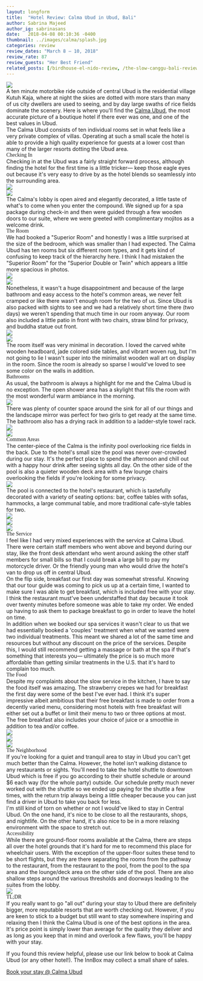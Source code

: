 ```yaml
---
layout: longform
title:  "Hotel Review: Calma Ubud in Ubud, Bali"
author: Sabrina Majeed
author_ig: sabrinasans
date:   2018-04-08 00:10:36 -0400
thumbnail: ../images/calma/splash.jpg
categories: review
review_dates: "March 8 — 10, 2018"
review_rate: 87
review_guests: "Her Best Friend"
related_posts: [/birdhouse-el-nido-review, /the-slow-canggu-bali-review]
---
```



<img class="mt4-ns mt3 mb4-ns mb3" src="/images/calma/splash.jpg">


<p class="pb4 f4" style="max-width: 650px; margin: auto;">
A ten minute motorbike ride outside of central Ubud is the residential village Kutuh Kaja, where at night the skies are dotted with more stars than many of us city dwellers are used to seeing, and by day large swaths of rice fields dominate the scenery. Here is where you'll find the <a href="https://www.agoda.com/partners/partnersearch.aspx?cid=1801609&pcs=1&hl=en&hid=1258271" targt="new">Calma Ubud</a>, the most accurate picture of a boutique hotel if there ever was one, and one of the best values in Ubud.</p>

<p class="pb3 pb4-ns" style="max-width: 650px; margin: auto;">
The Calma Ubud consists of ten individual rooms set in what feels like a very private complex of villas. Operating at such a small scale the hotel is able to provide a high quality experience for guests at a lower cost than many of the larger resorts dotting the Ubud area.</p>

<p id="anchor" class="f3 pb2" style="max-width: 650px; margin: auto; font-family: 'Gilroy-ExtraBold';">Checking In</p>

<p class="pb4-ns pb3" style="max-width: 650px; margin: auto;">
Checking in at the Ubud was a fairly straight forward process, although finding the hotel for the first time is a little tricker— keep those eagle eyes out because it's very easy to drive by as the hotel blends so seamlessly into the surrounding area.</p>

<div class="fl w-100 w-50-ns pr1-ns mb1 mb0-ns">
<img src="../images/calma/6.jpg">
</div>
<div class="fl w-100 w-50-ns pl1-ns mb3 mb4-ns">
<img src="../images/calma/3.jpg">
</div>

<p class="pb4-ns pb3" style="max-width: 650px; margin: auto;">
The Calma's lobby is open aired and elegantly decorated, a little taste of what's to come when you enter the compound. We signed up for a spa package during check-in and then were guided through a few wooden doors to our suite, where we were greeted with complimentary mojitos as a welcome drink.</p>


<p class="f3 pb2" style="max-width: 650px; margin: auto; font-family: 'Gilroy-ExtraBold';">The Room</p>

<p class="pb4-ns pb3" style="max-width: 650px; margin: auto;">
We had booked a "Superior Room" and honestly I was a little surprised at the size of the bedroom, which was smaller than I had expected. The Calma Ubud has ten rooms but six different room types, and it gets kind of confusing to keep track of the hierarchy here. I think I had mistaken the "Superior Room" for the "Superior Double or Twin" which appears a little more spacious in photos.</p>

<div class="fl w-100 w-50-ns pr1-ns mb1 mb2-ns">
<img src="../images/calma/1.jpg">
</div>
<div class="fl w-100 w-50-ns pl1-ns mb3 mb4-ns">
<img src="../images/calma/5.jpg">
</div>

<p class="pb4-ns pb3" style="max-width: 650px; margin: auto;">
Nonetheless, it wasn't a huge disappointment and because of the large bathroom and easy access to the hotel's common areas, we never felt cramped or like there wasn't enough room for the two of us. Since Ubud is also packed with sights to see and we had a relatively short time there (two days) we weren't spending that much time in our room anyway. Our room also included a little patio in front with two chairs, straw blind for privacy, and buddha statue out front.</p>

<div class="fl w-100 mb1 mb2-ns">
<img src="../images/calma/4.jpg">
</div>
<div class="fl w-100 mb3 mb4-ns">
<img src="../images/calma/2.jpg">
</div>

<p class="pb4-ns pb3" style="max-width: 650px; margin: auto;">
The room itself was very minimal in decoration. I loved the carved white wooden headboard, jade colored side tables, and vibrant woven rug, but I'm not going to lie I wasn't super into the minimalist wooden wall art on display in the room. Since the room is already so sparse I would've loved to see some color on the walls in addition.</p>


<p class="f3 pb2" style="max-width: 650px; margin: auto; font-family: 'Gilroy-ExtraBold';"> Bathrooms</p>

<p class="pb4-ns pb3" style="max-width: 650px; margin: auto;">As usual, the bathroom is always a highlight for me and the Calma Ubud is no exception. The open shower area has a skylight that fills the room with the most wonderful warm ambiance in the morning.</p>

<div class="fn center mb3 mb4-ns tc" style="max-width: 650px">
<img src="../images/calma/7.jpg">
</div>

<p class="pb4-ns pb3" style="max-width: 650px; margin: auto;">
There was plenty of counter space around the sink for all of our things and the landscape mirror was perfect for two girls to get ready at the same time. The bathroom also has a drying rack in addition to a ladder-style towel rack.</p>

<div class="fl w-100 w-50-ns pr1-ns mb1 mb2-ns">
<img src="../images/calma/9.jpg">
</div>
<div class="fl w-100 w-50-ns pl1-ns mb3 mb4-ns">
<img src="../images/calma/8.jpg">
</div>


<p class="f3 pb2" style="max-width: 650px; margin: auto; font-family: 'Gilroy-ExtraBold';">Common Areas</p>

<p class="pb3 pb4-ns" style="max-width: 650px; margin: auto;">The center-piece of the Calma is the infinity pool overlooking rice fields in the back. Due to the hotel's small size the pool was never over-crowded during our stay. It's the perfect place to spend the afternoon and chill out with a happy hour drink after seeing sights all day. On the other side of the pool is also a quieter wooden deck area with a few lounge chairs overlooking the fields if you're looking for some privacy.
</p>

<div class="fl w-100 mb3 mb4-ns">
<img src="../images/calma/18.jpg">
</div>

<p class="pb4-ns pb3" style="max-width: 650px; margin: auto;">The pool is connected to the hotel's restaurant, which is tastefully decorated with a variety of seating options: bar, coffee tables with sofas, hammocks, a large communal table, and more traditional cafe-style tables for two.
</p>

<div class="fl w-100 mb1 mb2-ns">
<img src="../images/calma/11.jpg">
</div>
<div class="fl w-100 w-50-ns pr1-ns mb1 mb0-ns">
<img src="../images/calma/12.jpg">
</div>
<div class="fl w-100 w-50-ns pl1-ns mb3 mb4-ns">
<img src="../images/calma/13.jpg">
</div>

<p class="f3 pb2" style="max-width: 650px; margin: auto; font-family: 'Gilroy-ExtraBold';">The Service</p>

<p class="pb3" style="max-width: 650px; margin: auto;">I feel like I had very mixed experiences with the service at Calma Ubud. There were certain staff members who went above and beyond during our stay, like the front desk attendant who went around asking the other staff members for small bills so that I could break a large bill to pay my motorcycle driver. Or the friendly young man who would drive the hotel's van to drop us off in central Ubud.</p>

<p class="pb3" style="max-width: 650px; margin: auto;">On the flip side, breakfast our first day was somewhat stressful. Knowing that our tour guide was coming to pick us up at a certain time, I wanted to make sure I was able to get breakfast, which is included free with your stay. I think the restaurant must've been understaffed that day because it took over twenty minutes before someone was able to take my order. We ended up having to ask them to package breakfast to go in order to leave the hotel on time.</p>

<p class="pb3 pb4-ns" style="max-width: 650px; margin: auto;">In addition when we booked our spa services it wasn't clear to us that we had essentially booked a 'couples' treatment when what we wanted were two individual treatments. This meant we shared a lot of the same time and resources but without any discount on the price of the services. Despite this, I would still recommend getting a massage or bath at the spa if that's something that interests you— ultimately the price is so much more affordable than getting similar treatments in the U.S. that it's hard to complain too much.</p>

<p class="f3 pb2" style="max-width: 650px; margin: auto; font-family: 'Gilroy-ExtraBold';">The Food</p>

<p class="pb4-ns pb3" style="max-width: 650px; margin: auto;">Despite my complaints about the slow service in the kitchen, I have to say the food itself was amazing. The strawberry crepes we had for breakfast the first day were some of the best I've ever had. I think it's super impressive albeit ambitious that their free breakfast is made to order from a decently varied menu, considering most hotels with free breakfast will either set out a buffet or limit their menu to two or three options at most. The free breakfast also includes your choice of juice or a smoothie in addition to tea and/or coffee.</p>

<div class="fl w-100 mb1 mb2-ns">
<img src="../images/calma/14.jpg">
</div>
<div class="fl w-100 w-50-ns pr1-ns mb1 mb0-ns">
<img src="../images/calma/15.jpg">
</div>
<div class="fl w-100 w-50-ns pl1-ns mb3 mb4-ns">
<img src="../images/calma/16.jpg">
</div>

<p class="f3 pb2" style="max-width: 650px; margin: auto; font-family: 'Gilroy-ExtraBold';">The Neighborhood</p>

<p class="pb3" style="max-width: 650px; margin: auto;">
If you're looking for a quiet and tranquil area to stay in Ubud you can't get much better than the Calma. However, the hotel isn't walking distance to any restaurants or sights. You'll need to take the hotel shuttle to downtown Ubud which is free if you go according to their shuttle schedule or around $6 each way (for the whole party) outside. Our schedule pretty much never worked out with the shuttle so we ended up paying for the shuttle a few times, with the return trip always being a little cheaper because you can just find a driver in Ubud to take you back for less.</p>

<p class="pb3 pb4-ns" style="max-width: 650px; margin: auto;">
I'm still kind of torn on whether or not I would've liked to stay in Central Ubud. On the one hand, it's nice to be close to all the restaurants, shops, and nightlife. On the other hand, it's also nice to be in a more relaxing environment with the space to stretch out.</p>

<p class="f3 pb2" style="max-width: 650px; margin: auto; font-family: 'Gilroy-ExtraBold';">Accessibility</p>

<p class="pb4" style="max-width: 650px; margin: auto;">
While there are ground-floor rooms available at the Calma, there are steps all over the hotel grounds that it's hard for me to recommend this place for wheelchair users. With the exception of the upper-floor suites these tend to be short flights, but they are there separating the rooms from the pathway to the restaurant, from the restaurant to the pool, from the pool to the spa area and the lounge/deck area on the other side of the pool. There are also shallow steps around the various thresholds and doorways leading to the suites from the lobby.</p>

<div class="fl w-100 mb3 mb4-ns">
<img src="../images/calma/17.jpg">
</div>

<p class="f3 pb2" style="max-width: 650px; margin: auto; font-family: 'Gilroy-ExtraBold';">TL;DR</p>

<p class="pb4" style="max-width: 650px; margin: auto;">
If you really want to go "all out" during your stay to Ubud there are definitely bigger, more reputable resorts that are worth checking out. However, if you are keen to stick to a budget but still want to stay somewhere inspiring and relaxing then I think the Calma Ubud is one of the best options in the area. It's price point is simply lower than average for the quality they deliver and as long as you keep that in mind and overlook a few flaws, you'll be happy with your stay.</p>

<div class="tc tl-ns" style="max-width: 650px; margin: auto;">
<p class="lh-copy">If you found this review helpful, please use our link below to book at Calma Ubud (or any other hotel!). The InnBox may collect a small share of sales.</p>
<a target="_blank" class="f5 link ba bw1 ph3 pv2 mb2 dib orange" href="https://www.agoda.com/partners/partnersearch.aspx?cid=1801609&pcs=1&hl=en&hid=1258271">Book your stay @ Calma Ubud</a>
</div>
